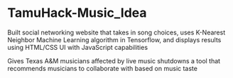 # TamuHack-Music_Idea

Built social networking website that takes in song choices, uses K-Nearest Neighbor Machine Learning algorithm in Tensorflow, and displays results using HTML/CSS UI with JavaScript capabilities

Gives Texas A&M musicians affected by live music shutdowns a tool that recommends musicians to collaborate with based on music taste
